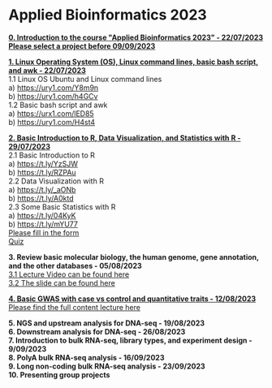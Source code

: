 # **Applied Bioinformatics 2023**

[**0. Introduction to the course "Applied Bioinformatics 2023" - 22/07/2023**](https://github.com/luuloi/AppliedBioinformatics2023/blob/56ac736b7dcb631d1b63999264e51c5f940ab0b0/Lecture0/Lecture0.pptx) \
[**Please select a project before 09/09/2023**](https://docs.google.com/spreadsheets/d/13wdcJoBUs-Uw3pWMku0huHMdTa5NOBIU1miyxDYlVw0/edit?usp=sharing)

[**1. Linux Operating System (OS), Linux command lines, basic bash script, and awk  - 22/07/2023**](https://github.com/luuloi/AppliedBioinformatics2023/tree/d19ed217da3a715642a1436a472c140ce288f975/Lecture1) \
   1.1 Linux OS Ubuntu and Linux command lines \
   a) https://ury1.com/Y8m9n \
   b) https://ury1.com/h4GCv \
   1.2 Basic bash script and awk \
   a) https://urx1.com/lED85 \
   b) https://ury1.com/H4st4 

[**2. Basic Introduction to R, Data Visualization, and Statistics with R  - 29/07/2023**](https://github.com/luuloi/AppliedBioinformatics2023/tree/d19ed217da3a715642a1436a472c140ce288f975/Lecture2) \
2.1 Basic Introduction to R \
a) https://t.ly/YzSJW \
b) https://t.ly/RZPAu \
2.2 Data Visualization with R \
a) https://t.ly/_aONb \
b) https://t.ly/A0ktd \
2.3 Some Basic Statistics with R \
a) https://t.ly/04KyK \
b) https://t.ly/mYU77 \
[Please fill in the form](https://docs.google.com/spreadsheets/d/1Ivx9iK1FTmQ3u1MH_u3lIlocKhDEss4yE8fg1yz_xo0/edit?usp=sharing) \
[Quiz](https://docs.google.com/forms/d/e/1FAIpQLSeq_nzCg52Mls9536ORNgOpU35c4k-uxgY2rnDjdCEs6pdvfg/viewform) 

**3. Review basic molecular biology, the human genome, gene annotation, and the other databases  - 05/08/2023** \
[3.1 Lecture Video can be found here](https://www.youtube.com/watch?v=j3A6jTiLlDo&list=PLXtgXP89Tyn92OdScNIYBUBI8DNCFCCN4&index=1) \
[3.2 The slide can be found here](https://github.com/luuloi/AppliedBioinformatics2023/tree/0a2300108b5cccf4c3260f199fe4c5a67c3a62d0/Lecture3)

[**4. Basic GWAS with case vs control and quantitative traits - 12/08/2023**](https://github.com/luuloi/GWAS_Introduction_2023) \
[Please find the full content lecture here](https://github.com/luuloi/GWAS_Introduction_2023)

**5. NGS and upstream analysis for DNA-seq - 19/08/2023** \
**6. Downstream analysis for DNA-seq - 26/08/2023** \
**7. Introduction to bulk RNA-seq, library types, and experiment design - 9/09/2023** \
**8. PolyA bulk RNA-seq analysis - 16/09/2023** \
**9. Long non-coding bulk RNA-seq analysis - 23/09/2023** \
**10. Presenting group projects**
